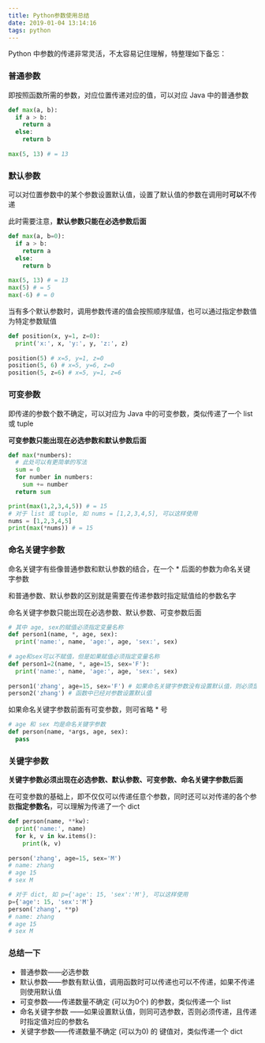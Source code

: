 ```yaml
---
title: Python参数使用总结
date: 2019-01-04 13:14:16
tags: python
---
```

Python 中参数的传递非常灵活，不太容易记住理解，特整理如下备忘：

### 普通参数

即按照函数所需的参数，对应位置传递对应的值，可以对应 Java 中的普通参数

```python
def max(a, b):
  if a > b:
    return a
  else:
    return b
 
max(5, 13) # = 13
```

<!-- more -->


### 默认参数

可以对位置参数中的某个参数设置默认值，设置了默认值的参数在调用时**可以**不传递

此时需要注意，**默认参数只能在必选参数后面**

```python
def max(a, b=0):
  if a > b:
    return a
  else:
    return b
  
max(5, 13) # = 13
max(5) # = 5
max(-6) # = 0
```

当有多个默认参数时，调用参数传递的值会按照顺序赋值，也可以通过指定参数值为特定参数赋值

```python
def position(x, y=1, z=0):
  print('x:', x, 'y:', y, 'z:', z)
  
position(5) # x=5, y=1, z=0
position(5, 6) # x=5, y=6, z=0
position(5, z=6) # x=5, y=1, z=6
```

### 可变参数

即传递的参数个数不确定，可以对应为 Java 中的可变参数，类似传递了一个 list 或 tuple

**可变参数只能出现在必选参数和默认参数后面**

```python
def max(*numbers):
  # 此处可以有更简单的写法
  sum = 0
  for number in numbers:
    sum += number
  return sum

print(max(1,2,3,4,5)) # = 15
# 对于 list 或 tuple, 如 nums = [1,2,3,4,5], 可以这样使用
nums = [1,2,3,4,5]
print(max(*nums)) # = 15
```



### 命名关键字参数

命名关键字有些像普通参数和默认参数的结合，在一个 * 后面的参数为命名关键字参数

和普通参数、默认参数的区别就是需要在传递参数时指定赋值给的参数名字

命名关键字参数只能出现在必选参数、默认参数、可变参数后面

```python
# 其中 age, sex的赋值必须指定变量名称
def person1(name, *, age, sex):
  print('name:', name, 'age:', age, 'sex:', sex)
 
# age和sex可以不赋值，但是如果赋值必须指定变量名称    
def person1=2(name, *, age=15, sex='F'):
  print('name:', name, 'age:', age, 'sex:', sex)
  
person1('zhang', age=15, sex='F') # 如果命名关键字参数没有设置默认值，则必须显示给每个参数赋值
person2('zhang') # 函数中已经对参数设置默认值
```

如果命名关键字参数前面有可变参数，则可省略 * 号

```python
# age 和 sex 均是命名关键字参数
def person(name, *args, age, sex):
  pass
```



### 关键字参数

**关键字参数必须出现在必选参数、默认参数、可变参数、命名关键字参数后面**

在可变参数的基础上，即不仅仅可以传递任意个参数，同时还可以对传递的各个参数**指定参数名**，可以理解为传递了一个 dict

```python
def person(name, **kw):
  print('name:', name)
  for k, v in kw.items():
    print(k, v)
  
person('zhang', age=15, sex='M') 
# name: zhang
# age 15
# sex M

# 对于 dict, 如 p={'age': 15, 'sex':'M'}, 可以这样使用
p={'age': 15, 'sex':'M'}
person('zhang', **p)
# name: zhang
# age 15
# sex M
```





### 总结一下

- 普通参数——必选参数
- 默认参数——参数有默认值，调用函数时可以传递也可以不传递，如果不传递则使用默认值
- 可变参数——传递数量不确定 (可以为0个) 的参数，类似传递一个 list
- 命名关键字参数 ——如果设置默认值，则同可选参数，否则必须传递，且传递时指定值对应的参数名
- 关键字参数——传递数量不确定 (可以为0) 的 键值对，类似传递一个 dict
